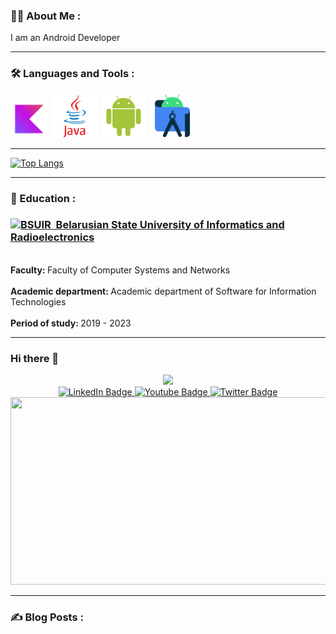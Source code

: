 ### :woman_technologist: About Me :
I am an Android Developer
<!-- 
 <img src="https://media.giphy.com/media/3oz8xXeFzDt0YfMMQU/giphy.gif" width="30">
- :telescope: I’m working as a Software Engineer and contributing to frontend and backend for building web applications.

- :seedling: Exploring Technical Content Writing.

- :zap: In my free time, I solve problems on LeetCode and read tech articles.

- :mailbox:How to reach me: [![Linkedin Badge](https://img.shields.io/badge/-kakbar-blue?style=flat&logo=Linkedin&logoColor=white)](your-linkedin-url)
-->

---
### :hammer_and_wrench: Languages and Tools :
<div>
  <img src="https://github.com/devicons/devicon/blob/master/icons/kotlin/kotlin-original.svg" title="Kotlin" alt="Kotlin" width="60" height="60"/>&nbsp;
  <img src="https://github.com/devicons/devicon/blob/master/icons/java/java-original-wordmark.svg" title="Java" alt="Java" width="70" height="70"/>&nbsp;
  <img src="https://github.com/devicons/devicon/blob/master/icons/android/android-original.svg" title="Android" alt="Android" width="70" height="70"/>&nbsp;
  <img src="https://github.com/devicons/devicon/blob/master/icons/androidstudio/androidstudio-original.svg" title="Android Studio" alt="Android Studio" width="70" height="70"/>&nbsp;
</div>

---
[![Top Langs](https://github-readme-stats.vercel.app/api/top-langs/?username=kristina-sementsova&layout=compact&theme=vision-friendly-dark)](https://github.com/anuraghazra/github-readme-stats)

---
### 📖 Education :
<h3>
  <a href="https://www.bsuir.by/en/">
    <img src="https://camo.githubusercontent.com/1524ab00ca8bb45bee05a7f0c78058372a314812b9e37a5f6ecfe3f3334e685f/68747470733a2f2f7777772e62737569722e62792f6d2f31325f3130303232395f305f37393532332e6a7067" title="BSUIR" alt="BSUIR" width="20" height="20"/>&nbsp;
    Belarusian State University of Informatics and Radioelectronics
  </a>
</h3>
  
<div>
  <br>
  <b>Faculty: </b> Faculty of Computer Systems and Networks <br><br>
  <b>Academic department: </b> Academic department of Software for Information Technologies <br><br>
  <b>Period of study: </b>2019 - 2023 <br>
</div>  


--- 
### Hi there 👋
<div id="header" align="center">
  <img src="https://media.giphy.com/media/llarwdtFqG63IlqUR1/giphy.gif" width="100"/>
  
  <div id="badges">
    <a href="your-linkedin-URL">
      <img src="https://img.shields.io/badge/LinkedIn-blue?style=for-the-badge&logo=linkedin&logoColor=white" alt="LinkedIn Badge"/>
    </a>
    <a href="your-youtube-URL">
      <img src="https://img.shields.io/badge/YouTube-red?style=for-the-badge&logo=youtube&logoColor=white" alt="Youtube Badge"/>
    </a>
    <a href="your-twitter-URL">
      <img src="https://img.shields.io/badge/Twitter-blue?style=for-the-badge&logo=twitter&logoColor=white" alt="Twitter Badge"/>
    </a>
  </div>
  
  <div align="center">
    <img src="https://media.giphy.com/media/dWesBcTLavkZuG35MI/giphy.gif" width="600" height="300"/>
  </div>
  
</div>

---

### :writing_hand: Blog Posts :

<!--
- 🔭 I’m currently working on ...
- 🌱 I’m currently learning ...
- 👯 I’m looking to collaborate on ...
- 🤔 I’m looking for help with ...
- 💬 Ask me about ...
- 📫 How to reach me: ...
- 😄 Pronouns: ...
- ⚡ Fun fact: ...
-->
